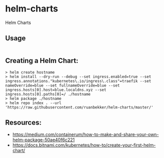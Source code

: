 # helm-charts
Helm Charts

## Usage

```
```

## Creating a Helm Chart:

```
> helm create hostname
> helm install --dry-run --debug --set ingress.enabled=true --set ingress.annotations."kubernetes\.io/ingress\.class"=traefik --set nameOverride=blue --set fullnameOverride=blue --set ingress.hosts[0].host=blue.localdns.xyz --set ingress.hosts[0].paths[0]=/ ./hostname
> helm package ./hostname
> helm repo index . --url 'https://raw.githubusercontent.com/ruanbekker/helm-charts/master/'
```

## Resources:

- https://medium.com/containerum/how-to-make-and-share-your-own-helm-package-50ae40f6c221
- https://docs.bitnami.com/kubernetes/how-to/create-your-first-helm-chart/
